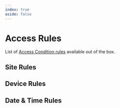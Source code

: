 ```yaml
---
index: true
aside: false
---
```


<script setup>
import { ref } from 'vue'
import {data} from './index.data.js'

const rules = data.map(d => ({
  ...d,
  details: d.description || '',
}))

const miscRules = rules.filter(d => d.collection === 'Misc')
const siteRules = rules.filter(d => d.collection === 'Site')
const deviceRules = rules.filter(d => d.collection === 'Device')
const datetimeRules = rules.filter(d => d.collection === 'Date & Time')
</script>

# Access Rules

List of [Access Condition rules](../condition) available out of the box.

<TmIndex
  :items="miscRules"
/>

## Site Rules

<TmIndex
  :items="siteRules"
/>

## Device Rules

<TmIndex
  :items="deviceRules"
/>

## Date & Time Rules

<TmIndex
  :items="datetimeRules"
/>

